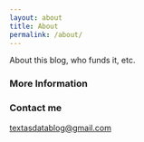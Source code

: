 ```yaml
---
layout: about
title: About
permalink: /about/
---
```



About this blog, who funds it, etc.

### More Information


### Contact me

[textasdatablog@gmail.com](mailto:textasdatablog@gmail.com)
